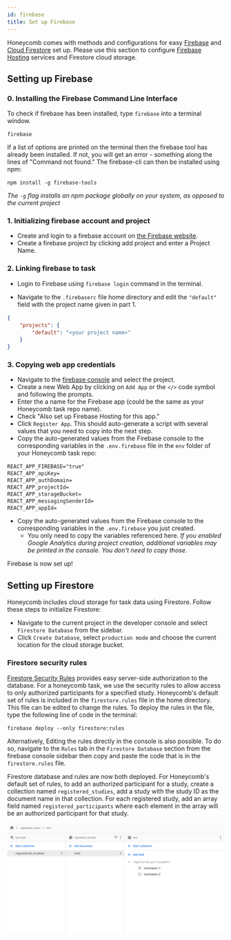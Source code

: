 ```yaml
---
id: firebase
title: Set up Firebase
---
```


Honeycomb comes with methods and configurations for easy [Firebase](https://firebase.google.com/) and [Cloud Firestore](https://firebase.google.com/docs/firestore) set up. Please use this section to configure [Firebase Hosting](https://firebase.google.com/docs/hosting) services and Firestore cloud storage.

## Setting up Firebase

### 0. Installing the Firebase Command Line Interface

To check if firebase has been installed, type `firebase` into a terminal window.

```shell
firebase
```

If a list of options are printed on the terminal then the firebase tool has already been installed. If not, you will get an error - something along the lines of "Command not found." The firebase-cli can then be installed using npm:

```shell
npm install -g firebase-tools
```

_The `-g` flag installs an npm package globally on your system, as opposed to the current project_

### 1. Initializing firebase account and project

- Create and login to a firebase account on [the Firebase website](https://firebase.google.com/).
- Create a firebase project by clicking add project and enter a Project Name.

### 2. Linking firebase to task

- Login to Firebase using `firebase login` command in the terminal.

- Navigate to the `.firebaserc` file home directory and edit the `"default"` field with the project name given in part 1.

```json
{
    "projects": {
        "default": "<your project name>"
    }
}
```

### 3. Copying web app credentials

- Navigate to the [firebase console](https://console.firebase.google.com/) and select the project.
- Create a new Web App by clicking on `Add App` or the `</>` code symbol and following the prompts.
- Enter the a name for the Firebase app (could be the same as your Honeycomb task repo name).
- Check "Also set up Firebase Hosting for this app."
- Click `Register App`. This should auto-generate a script with several values that you need to copy into the next step.
- Copy the auto-generated values from the Firebase console to the corresponding variables in the `.env.firebase` file in the `env` folder of your Honeycomb task repo:

```text
REACT_APP_FIREBASE="true"
REACT_APP_apiKey=
REACT_APP_authDomain=
REACT_APP_projectId=
REACT_APP_storageBucket=
REACT_APP_messagingSenderId=
REACT_APP_appId=
```

- Copy the auto-generated values from the Firebase console to the corresponding variables in the `.env.firebase` you just created.
  - You only need to copy the variables referenced here. _If you enabled Google Analytics during project creation, additional variables may be printed in the console. You don't need to copy those._

Firebase is now set up!

## Setting up Firestore

Honeycomb includes cloud storage for task data using Firestore. Follow these steps to initialize Firestore:

- Navigate to the current project in the developer console and select `Firestore Database` from the sidebar.
- Click `Create Database`, select `production mode` and choose the current location for the cloud storage bucket.

### Firestore security rules

[Firestore Security Rules](https://firebase.google.com/docs/firestore/security/get-started) provides easy server-side authorization to the database. For a honeycomb task, we use the security rules to allow access to only authorized participants for a specified study. Honeycomb's default set of rules is included in the `firestore.rules` file in the home directory. This file can be edited to change the rules. To deploy the rules in the file, type the following line of code in the terminal:

```shell
firebase deploy --only firestore:rules
```

Alternatively, Editing the rules directly in the console is also possible. To do so, navigate to the `Rules` tab in the `Firestore Database` section from the firebase console sidebar then copy and paste the code that is in the `firestore.rules` file.

Firestore database and rules are now both deployed. For Honeycomb's default set of rules, to add an authorized participant for a study, create a collection named `registered_studies`, add a study with the study ID as the document name in that collection. For each registered study, add an array field named `registered_participants` where each element in the array will be an authorized participant for that study.

![Example Task](assets/test-task.png)
